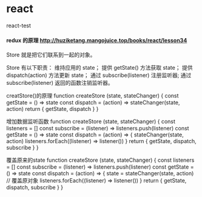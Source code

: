 # react
react-test

#### redux 的原理 http://huziketang.mangojuice.top/books/react/lesson34


Store 就是把它们联系到一起的对象。

Store 有以下职责：
维持应用的 state；
提供 getState() 方法获取 state；
提供 dispatch(action) 方法更新 state；
通过 subscribe(listener) 注册监听器;
通过 subscribe(listener) 返回的函数注销监听器。

creatStore()的原理
function createStore (state, stateChanger) {
    const getState = () => state
    const dispatch = (action) => stateChanger(state, action)
    return { getState, dispatch }
  }

增加数据监听函数
function createStore (state, stateChanger) {
    const listeners = []
    const subscribe = (listener) => listeners.push(listener)
    const getState = () => state
    const dispatch = (action) => {
        stateChanger(state, action)
        listeners.forEach((listener) => listener())
    }
    return { getState, dispatch, subscribe }
}

覆盖原来的state
function createStore (state, stateChanger) {
  const listeners = []
  const subscribe = (listener) => listeners.push(listener)
  const getState = () => state
  const dispatch = (action) => {
    state = stateChanger(state, action) // 覆盖原对象
    listeners.forEach((listener) => listener())
  }
  return { getState, dispatch, subscribe }
}

